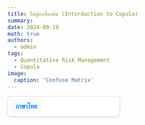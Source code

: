 ```yaml
---
title: โคปูลาเบื้องต้น (Intorduction to Copula)
summary: 
date: 2024-09-19
math: true
authors:
  - admin
tags:
  - Quantitative Risk Management
  - Copula
image:
  caption: 'Confuse Matrix'
---
```


<details style="margin: 10px 0; padding: 0; border: 1px solid #ddd; border-radius: 8px; background-color: white; max-width: 250px; box-shadow: 0 2px 4px rgba(0, 0, 0, 0.1);">
    <summary style="cursor: pointer; font-weight: bold; font-size: 14px; color: #007bff; padding: 8px 12px; background-color: #f9f9f9; border-radius: 8px; text-align: center; display: inline-block; margin: 5px;">
        ภาษาไทย
    </summary>

<div style="margin-top: 10px; padding: 10px; font-size: 13px; line-height: 1.5; color: #333;">

## 1. Copula คืออะไร

โคปูลา (Copula) เป็นฟังก์ชันทางคณิตศาสตร์ที่ใช้ในการเชื่อมโยงการแจกแจงสะสมของตัวแปรสุ่มหลายตัวเข้าด้วยกัน โดยการใช้ copula เราสามารถสร้างการแจกแจงร่วมของตัวแปรสุ่มที่ไม่เป็นอิสระกันจากการแจกแจงของตัวแปรสุ่มแต่ละตัวได้ copula เป็นเครื่องมือที่สำคัญในการวิเคราะห์ความสัมพันธ์ที่ไม่เป็นเชิงเส้นระหว่างตัวแปรสุ่มหลายตัว

ฟังก์ชันคอปูลา \( C(u_1, u_2, \dots, u_d) \) คือฟังก์ชันการแจกแจงสะสมร่วมของตัวแปรสุ่มมาตรฐาน \( U_1, U_2, \dots, U_d \) โดยที่ตัวแปรสุ่มเหล่านี้มีการแจกแจงแบบสม่ำเสมอบนช่วง \([0,1]\) และสามารถเขียนฟังก์ชันคอปูลาได้ดังนี้:

\[
F(x_1, x_2, \dots, x_d) = C(F_1(x_1), F_2(x_2), \dots, F_d(x_d))
\]

โดยที่ \( F_1, F_2, \dots, F_d \) คือฟังก์ชันการแจกแจงสะสมของตัวแปรสุ่ม \( X_1, X_2, \dots, X_d \) ตามลำดับ และ \( F \) คือฟังก์ชันการแจกแจงสะสมร่วมของตัวแปรสุ่มเหล่านี้

### คุณสมบัติของคอปูลา:

1. คอปูลาใช้ในการจำลองความสัมพันธ์ระหว่างตัวแปรสุ่มที่มีการแจกแจงต่างกัน
2. คอปูลาเป็นฟังก์ชันที่ไม่ขึ้นกับการแจกแจงแบบขอบ (Marginal Distribution)
3. คอปูลาได้รับความนิยมในการประยุกต์ใช้ในด้านการเงินและการบริหารความเสี่ยง เช่น การสร้างแบบจำลองความสัมพันธ์ระหว่างสินทรัพย์ในพอร์ตการลงทุน

### ตัวอย่างการใช้คอปูลา:

ในตลาดการเงิน การใช้คอปูลาในการวิเคราะห์ความเสี่ยงจะช่วยให้เราสามารถจำลองความสัมพันธ์ระหว่างการเปลี่ยนแปลงของราคาสินทรัพย์ที่มีการกระจายตัวต่างกัน เช่น การเชื่อมโยงการแจกแจงของหุ้นและพันธบัตรเข้าด้วยกัน


## ตัวอย่างการประยุกต์ใช้

## ศึกษา Copula ได้จากที่ไหน

### แนวคิดทฤษฎี
   คำภี ต้นตำหรับ  แน่นอนครับเป็นใครไปไม่ได้ Neson นั่นเอง
   
### การประยุกต์ใช้การจัดการคสามเสี่ยง

### การใช้งานผ่าน Package R


## เอกสารอ้างอิง

[1] V. K. Chauhan, K. Dahiya, and A. Sharma. Problem formulations and solvers in linear svm: a
review. *Artificial Intelligence Review*, 52(2):803–855, 2019.

[2] J. Platt. Sequential minimal optimization: A fast algorithm for training support vector machines.
1998.


</div>
</details>
